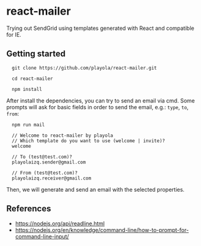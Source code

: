 # react-mailer

Trying out SendGrid using templates generated with React and compatible for IE.

## Getting started

```
  git clone https://github.com/playola/react-mailer.git

  cd react-mailer

  npm install
```

After install the dependencies, you can try to send an email via cmd. Some prompts will ask for basic fields in order to send the email, e.g.: `type`, `to`, `from`:

```
  npm run mail

  // Welcome to react-mailer by playola
  // Which template do you want to use (welcome | invite)?
  welcome

  // To (test@test.com)?
  playolaizq.sender@gmail.com

  // From (test@test.com)?
  playolaizq.receiver@gmail.com
```

Then, we will generate and send an email with the selected properties.

## References

  - https://nodejs.org/api/readline.html
  - https://nodejs.org/en/knowledge/command-line/how-to-prompt-for-command-line-input/
